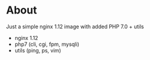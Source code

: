 # About

Just a simple nginx 1.12 image with added PHP 7.0 + utils

- nginx 1.12
- php7 (cli, cgi, fpm, mysqli)
- utils (ping, ps, vim)
